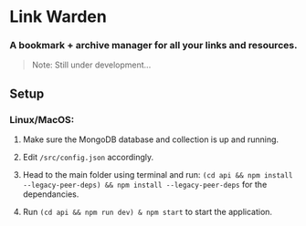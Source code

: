 # Link Warden
### A bookmark + archive manager for all your links and resources.

> Note: Still under development...

## Setup
### Linux/MacOS:
1. Make sure the MongoDB database and collection is up and running.

2. Edit `/src/config.json` accordingly.

3. Head to the main folder using terminal and run: `(cd api && npm install --legacy-peer-deps) && npm install --legacy-peer-deps` for the dependancies.

4. Run `(cd api && npm run dev) & npm start` to start the application.
